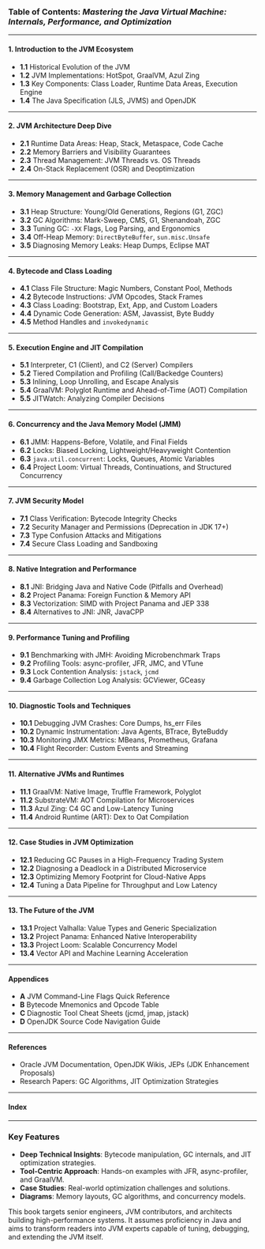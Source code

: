 ### **Table of Contents: *Mastering the Java Virtual Machine: Internals, Performance, and Optimization***  

---

#### **1. Introduction to the JVM Ecosystem**  
- **1.1** Historical Evolution of the JVM  
- **1.2** JVM Implementations: HotSpot, GraalVM, Azul Zing  
- **1.3** Key Components: Class Loader, Runtime Data Areas, Execution Engine  
- **1.4** The Java Specification (JLS, JVMS) and OpenJDK  

---

#### **2. JVM Architecture Deep Dive**  
- **2.1** Runtime Data Areas: Heap, Stack, Metaspace, Code Cache  
- **2.2** Memory Barriers and Visibility Guarantees  
- **2.3** Thread Management: JVM Threads vs. OS Threads  
- **2.4** On-Stack Replacement (OSR) and Deoptimization  

---

#### **3. Memory Management and Garbage Collection**  
- **3.1** Heap Structure: Young/Old Generations, Regions (G1, ZGC)  
- **3.2** GC Algorithms: Mark-Sweep, CMS, G1, Shenandoah, ZGC  
- **3.3** Tuning GC: `-XX` Flags, Log Parsing, and Ergonomics  
- **3.4** Off-Heap Memory: `DirectByteBuffer`, `sun.misc.Unsafe`  
- **3.5** Diagnosing Memory Leaks: Heap Dumps, Eclipse MAT  

---

#### **4. Bytecode and Class Loading**  
- **4.1** Class File Structure: Magic Numbers, Constant Pool, Methods  
- **4.2** Bytecode Instructions: JVM Opcodes, Stack Frames  
- **4.3** Class Loading: Bootstrap, Ext, App, and Custom Loaders  
- **4.4** Dynamic Code Generation: ASM, Javassist, Byte Buddy  
- **4.5** Method Handles and `invokedynamic`  

---

#### **5. Execution Engine and JIT Compilation**  
- **5.1** Interpreter, C1 (Client), and C2 (Server) Compilers  
- **5.2** Tiered Compilation and Profiling (Call/Backedge Counters)  
- **5.3** Inlining, Loop Unrolling, and Escape Analysis  
- **5.4** GraalVM: Polyglot Runtime and Ahead-of-Time (AOT) Compilation  
- **5.5** JITWatch: Analyzing Compiler Decisions  

---

#### **6. Concurrency and the Java Memory Model (JMM)**  
- **6.1** JMM: Happens-Before, Volatile, and Final Fields  
- **6.2** Locks: Biased Locking, Lightweight/Heavyweight Contention  
- **6.3** `java.util.concurrent`: Locks, Queues, Atomic Variables  
- **6.4** Project Loom: Virtual Threads, Continuations, and Structured Concurrency  

---

#### **7. JVM Security Model**  
- **7.1** Class Verification: Bytecode Integrity Checks  
- **7.2** Security Manager and Permissions (Deprecation in JDK 17+)  
- **7.3** Type Confusion Attacks and Mitigations  
- **7.4** Secure Class Loading and Sandboxing  

---

#### **8. Native Integration and Performance**  
- **8.1** JNI: Bridging Java and Native Code (Pitfalls and Overhead)  
- **8.2** Project Panama: Foreign Function & Memory API  
- **8.3** Vectorization: SIMD with Project Panama and JEP 338  
- **8.4** Alternatives to JNI: JNR, JavaCPP  

---

#### **9. Performance Tuning and Profiling**  
- **9.1** Benchmarking with JMH: Avoiding Microbenchmark Traps  
- **9.2** Profiling Tools: async-profiler, JFR, JMC, and VTune  
- **9.3** Lock Contention Analysis: `jstack`, `jcmd`  
- **9.4** Garbage Collection Log Analysis: GCViewer, GCeasy  

---

#### **10. Diagnostic Tools and Techniques**  
- **10.1** Debugging JVM Crashes: Core Dumps, hs_err Files  
- **10.2** Dynamic Instrumentation: Java Agents, BTrace, ByteBuddy  
- **10.3** Monitoring JMX Metrics: MBeans, Prometheus, Grafana  
- **10.4** Flight Recorder: Custom Events and Streaming  

---

#### **11. Alternative JVMs and Runtimes**  
- **11.1** GraalVM: Native Image, Truffle Framework, Polyglot  
- **11.2** SubstrateVM: AOT Compilation for Microservices  
- **11.3** Azul Zing: C4 GC and Low-Latency Tuning  
- **11.4** Android Runtime (ART): Dex to Oat Compilation  

---

#### **12. Case Studies in JVM Optimization**  
- **12.1** Reducing GC Pauses in a High-Frequency Trading System  
- **12.2** Diagnosing a Deadlock in a Distributed Microservice  
- **12.3** Optimizing Memory Footprint for Cloud-Native Apps  
- **12.4** Tuning a Data Pipeline for Throughput and Low Latency  

---

#### **13. The Future of the JVM**  
- **13.1** Project Valhalla: Value Types and Generic Specialization  
- **13.2** Project Panama: Enhanced Native Interoperability  
- **13.3** Project Loom: Scalable Concurrency Model  
- **13.4** Vector API and Machine Learning Acceleration  

---

#### **Appendices**  
- **A** JVM Command-Line Flags Quick Reference  
- **B** Bytecode Mnemonics and Opcode Table  
- **C** Diagnostic Tool Cheat Sheets (jcmd, jmap, jstack)  
- **D** OpenJDK Source Code Navigation Guide  

---

#### **References**  
- Oracle JVM Documentation, OpenJDK Wikis, JEPs (JDK Enhancement Proposals)  
- Research Papers: GC Algorithms, JIT Optimization Strategies  

---

#### **Index**  

---

### **Key Features**  
- **Deep Technical Insights**: Bytecode manipulation, GC internals, and JIT optimization strategies.  
- **Tool-Centric Approach**: Hands-on examples with JFR, async-profiler, and GraalVM.  
- **Case Studies**: Real-world optimization challenges and solutions.  
- **Diagrams**: Memory layouts, GC algorithms, and concurrency models.  

This book targets senior engineers, JVM contributors, and architects building high-performance systems. It assumes proficiency in Java and aims to transform readers into JVM experts capable of tuning, debugging, and extending the JVM itself.
